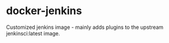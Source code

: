 # docker-jenkins
Customized jenkins image - mainly adds plugins to the upstream jenkinsci:latest image.
